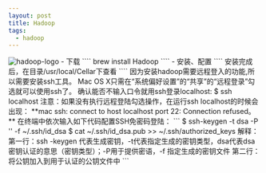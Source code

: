 ```yaml
---
layout: post
title: Hadoop
tags:
  - hadoop
---
```

<img src="{{ site.url }}{{ site.baseurl }}/images/open_sites_logo/hadoop-logo.jpg" alt="hadoop-logo">
- 下载
````
brew install Hadoop
````
- 安装、配置
````
安装完成后，在目录/usr/local/Cellar下查看
````
因为安装hadoop需要远程登入的功能,所以需要安装ssh工具。  
Mac OS X只需在“系统偏好设置”的“共享”的“远程登录”勾选就可以使用ssh了。  
确认能否不输入口令就用ssh登录localhost:  
$ ssh localhost  
注意：如果没有执行远程登陆勾选操作，在运行ssh localhost的时候会出现：  
**mac ssh: connect to host localhost port 22: Connection refused。**
在终端中依次输入如下代码配置SSH免密码登陆：
```
$ ssh-keygen -t dsa -P '' -f ~/.ssh/id_dsa  
$ cat ~/.ssh/id_dsa.pub >> ~/.ssh/authorized_keys  
解释：
第一行：ssh -keygen 代表生成密钥，-t代表指定生成的密钥类型，dsa代表dsa密钥认证的意思（密钥类型）；-P用于提供密语，-f 指定生成的密钥文件  
第二行：将公钥加入到用于认证的公钥文件中
```
